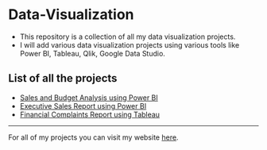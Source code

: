 # Data-Visualization

- This repository is a collection of all my data visualization projects.
- I will add various data visualization projects using various tools like Power BI, Tableau, Qlik, Google Data Studio.

## List of all the projects

- [Sales and Budget Analysis using Power BI](https://github.com/preetparmar/Data-Visualization/tree/main/Sales%20and%20Budget%20Analysis)
- [Executive Sales Report using Power BI](https://github.com/preetparmar/Data-Visualization/tree/main/Executive%20Sales%20Report)
- [Financial Complaints Report using Tableau](https://github.com/preetparmar/Data-Visualization/tree/main/Financial%20Complaints%20using%20Tableau)

---

For all of my projects you can visit my website [here](https://preetparmar.com).
